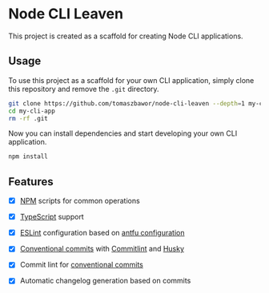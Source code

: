 # Node CLI Leaven

This project is created as a scaffold for creating Node CLI applications.

## Usage 

To use this project as a scaffold for your own CLI application, 
simply clone this repository and remove the `.git` directory.

```bash
git clone https://github.com/tomaszbawor/node-cli-leaven --depth=1 my-cli-app
cd my-cli-app
rm -rf .git
```

Now you can install dependencies and start developing your own CLI application.

```bash
npm install
```

## Features

- [x] [NPM](https://www.npmjs.com/) scripts for common operations
- [x] [TypeScript](https://www.typescriptlang.org/) support
- [x] [ESLint](https://eslint.org/) configuration based on [antfu configuration](https://github.com/antfu/eslint-config)
- [x] [Conventional commits](https://www.conventionalcommits.org/en/v1.0.0/) with [Commitlint](https://commitlint.js.org/#/) and [Husky](https://typicode.github.io/husky/#/)
- [x] Commit lint for [conventional commits](https://www.conventionalcommits.org/en/v1.0.0/)
- [x] Automatic changelog generation based on commits

